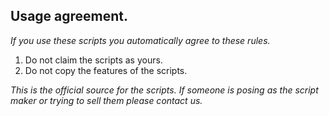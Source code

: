 ## Usage agreement.
*If you use these scripts you automatically agree to these rules.*

1. Do not claim the scripts as yours.
2. Do not copy the features of the scripts.

_This is the official source for the scripts. If someone is posing as the script maker or trying to sell them please contact us._
